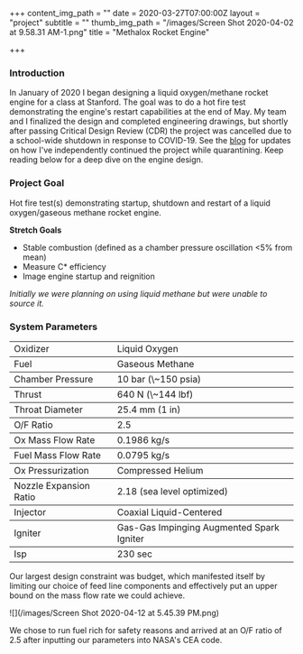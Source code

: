 +++
content_img_path = ""
date = 2020-03-27T07:00:00Z
layout = "project"
subtitle = ""
thumb_img_path = "/images/Screen Shot 2020-04-02 at 9.58.31 AM-1.png"
title = "Methalox Rocket Engine"

+++
### Introduction

In January of 2020 I began designing a liquid oxygen/methane rocket engine for a class at Stanford. The goal was to do a hot fire test demonstrating the engine's restart capabilities at the end of May. My team and I finalized the design and completed engineering drawings, but shortly after passing Critical Design Review (CDR) the project was cancelled due to a school-wide shutdown in response to COVID-19. See the [blog](https://walkerkehoe-6085c.netlify.com/blog/) for updates on how I've independently continued the project while quarantining. Keep reading below for a deep dive on the engine design.

### Project Goal

Hot fire test(s) demonstrating startup, shutdown and restart of a liquid oxygen/gaseous methane rocket engine.

**Stretch Goals**

* Stable combustion (defined as a chamber pressure oscillation <5% from mean)
* Measure C* efficiency
* Image engine startup and reignition

_Initially we were planning on using liquid methane but were unable to source it._

### System Parameters

<table> 

<tbody> <tr> <td>Oxidizer</td> <td>Liquid Oxygen</td> </tr> </tbody> 

<tbody> <tr> <td>Fuel</td> <td>Gaseous Methane</td> </tr> </tbody> 

<tbody> <tr> <td>Chamber Pressure</td> <td>10 bar (\~150 psia)</td> </tr> </tbody> 

<tbody> <tr> <td>Thrust</td> <td>640 N (\~144 lbf)</td> </tr> </tbody> 

<tbody> <tr> <td>Throat Diameter</td> <td>25.4 mm (1 in)</td> </tr> </tbody> 

<tbody> <tr> <td>O/F Ratio</td> <td>2.5</td> </tr> </tbody> 

<tbody> <tr> <td>Ox Mass Flow Rate</td> <td>0.1986 kg/s</td> </tr> </tbody> 

<tbody> <tr> <td>Fuel Mass Flow Rate</td> <td>0.0795 kg/s</td> </tr> </tbody> 

<tbody> <tr> <td>Ox Pressurization</td> <td>Compressed Helium</td> </tr> </tbody> 

<tbody> <tr> <td>Nozzle Expansion Ratio</td> <td>2.18 (sea level optimized)</td> </tr> </tbody> 

<tbody> <tr> <td>Injector</td> <td>Coaxial Liquid-Centered</td> </tr> </tbody> 

<tbody> <tr> <td>Igniter</td> <td>Gas-Gas Impinging Augmented Spark Igniter</td> </tr> </tbody> 

<tbodyr> <tr> <td>Isp</td> <td>230 sec</td> </tr> </tbody> 

</table>

Our largest design constraint was budget, which manifested itself by limiting our choice of feed line components and effectively put an upper bound on the mass flow rate we could achieve.

![](/images/Screen Shot 2020-04-12 at 5.45.39 PM.png)

We chose to run fuel rich for safety reasons and arrived at an O/F ratio of 2.5 after inputting our parameters into NASA's CEA code.